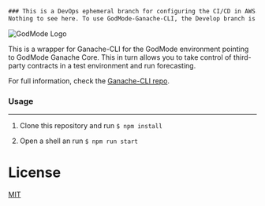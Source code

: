 ```diff
### This is a DevOps ephemeral branch for configuring the CI/CD in AWS. There are no new features or code. 
Nothing to see here. To use GodMode-Ganache-CLI, the Develop branch is where you want to be
```


![GodMode Logo](https://godmode-public-assets.s3.amazonaws.com/godmode_logo.jpg)

This is a wrapper for Ganache-CLI for the GodMode environment pointing to GodMode Ganache Core. This in turn allows you to take control of third-party contracts in a test environment and run forecasting.

For full information, check the [Ganache-CLI repo](https://github.com/trufflesuite/ganache-cli).

### Usage

---

1. Clone this repository and run `$ npm install`

2. Open a shell an run `$ npm run start`

# License

[MIT](https://tldrlegal.com/license/mit-license)
